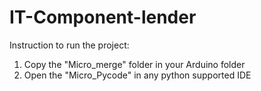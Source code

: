 # IT-Component-lender
Instruction to run the project:
1. Copy the "Micro_merge" folder in your Arduino folder
2. Open the "Micro_Pycode" in any python supported IDE
